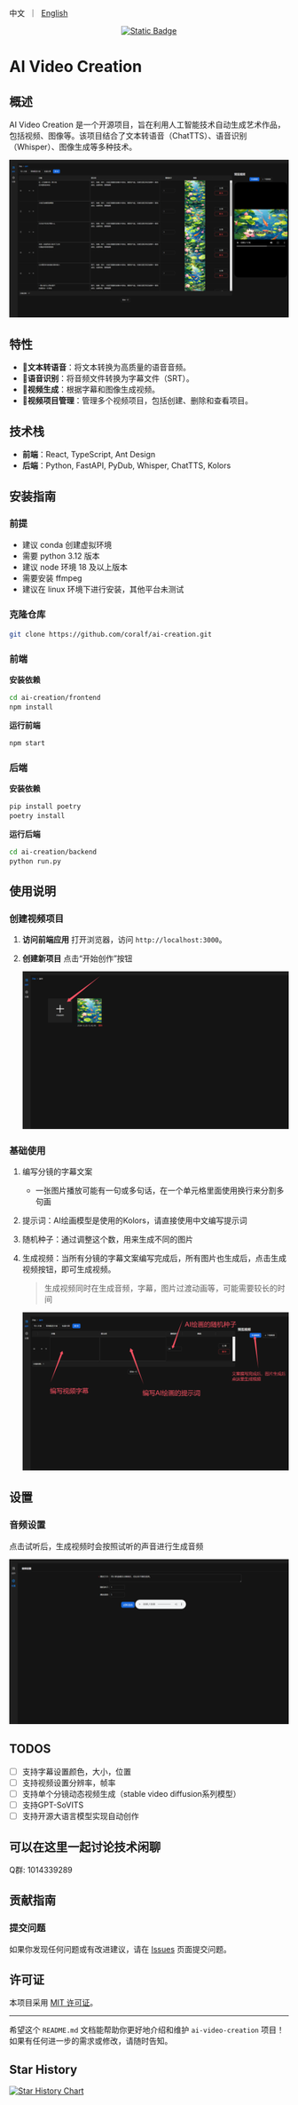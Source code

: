 <p align="left">
    中文</a>&nbsp ｜ &nbsp<a href="README_EN.md">English</a>&nbsp
</p>
<div align="center">
  <a href='https://github.com/coralf/ai-video-creation'><img alt="Static Badge" src="https://img.shields.io/badge/AI%20Creation-github-brightgreen?link=https%3A%2F%2Fgithub.com%2Fcoralf%2Fai-video-creation"></a>
</div>

# AI Video Creation

## 概述

AI Video Creation 是一个开源项目，旨在利用人工智能技术自动生成艺术作品，包括视频、图像等。该项目结合了文本转语音（ChatTTS）、语音识别（Whisper）、图像生成等多种技术。

<div align="center">
  <img src="./assets/image_1.png">
</div>

## 特性

- **🚀文本转语音**：将文本转换为高质量的语音音频。
- **🚀语音识别**：将音频文件转换为字幕文件（SRT）。
- **🚀视频生成**：根据字幕和图像生成视频。
- **🚀视频项目管理**：管理多个视频项目，包括创建、删除和查看项目。

## 技术栈

- **前端**：React, TypeScript, Ant Design
- **后端**：Python, FastAPI, PyDub, Whisper, ChatTTS, Kolors

## 安装指南

### 前提
* 建议 conda 创建虚拟环境
* 需要 python 3.12 版本
* 建议 node 环境 18 及以上版本
* 需要安装 ffmpeg
* 建议在 linux 环境下进行安装，其他平台未测试

### 克隆仓库

```bash
git clone https://github.com/coralf/ai-creation.git
```

### 前端

**安装依赖**
```bash
cd ai-creation/frontend
npm install
```

**运行前端**
```bash
npm start
```

### 后端

**安装依赖**
```bash
pip install poetry
poetry install
```

**运行后端**
```bash
cd ai-creation/backend
python run.py
```

## 使用说明


### 创建视频项目

1. **访问前端应用**
    打开浏览器，访问 `http://localhost:3000`。

2. **创建新项目**
    点击“开始创作”按钮
    <div align="center">
        <img src="./assets/image_create_project.png"/>
    </div>

### 基础使用
1. 编写分镜的字幕文案
    * 一张图片播放可能有一句或多句话，在一个单元格里面使用换行来分割多句画

2. 提示词：AI绘画模型是使用的Kolors，请直接使用中文编写提示词

3. 随机种子：通过调整这个数，用来生成不同的图片

4. 生成视频：当所有分镜的字幕文案编写完成后，所有图片也生成后，点击生成视频按钮，即可生成视频。
    > 生成视频同时在生成音频，字幕，图片过渡动画等，可能需要较长的时间
    <div align="center">
        <img src="./assets/image_basic_use.png"/>
    </div>

## 设置
### 音频设置
点击试听后，生成视频时会按照试听的声音进行生成音频
    <div align="center">
        <img src="./assets/image_setting.png"/>
    </div>

## TODOS
- [ ] 支持字幕设置颜色，大小，位置
- [ ] 支持视频设置分辨率，帧率
- [ ] 支持单个分镜动态视频生成（stable video diffusion系列模型）
- [ ] 支持GPT-SoVITS
- [ ] 支持开源大语言模型实现自动创作

## 可以在这里一起讨论技术闲聊

Q群: 1014339289

## 贡献指南

### 提交问题

如果你发现任何问题或有改进建议，请在 [Issues](https://github.com/coralf/ai-video-creation/issues) 页面提交问题。

## 许可证

本项目采用 [MIT 许可证](LICENSE)。

---

希望这个 `README.md` 文档能帮助你更好地介绍和维护 `ai-video-creation` 项目！如果有任何进一步的需求或修改，请随时告知。


## Star History

[![Star History Chart](https://api.star-history.com/svg?repos=coralf/ai-video-creation&type=Date)](https://star-history.com/#coralf/ai-video-creation&Date)
